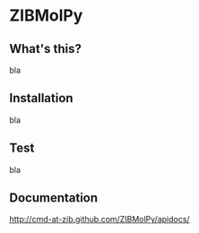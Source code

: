 ZIBMolPy
=======

What's this?
------------

bla

Installation
------------

bla

Test
----

bla


Documentation
-------------

http://cmd-at-zib.github.com/ZIBMolPy/apidocs/
